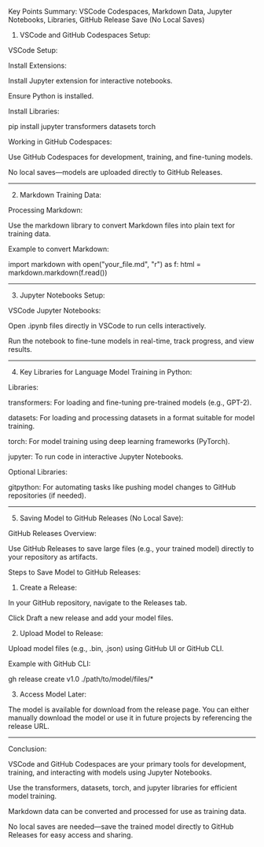 Key Points Summary: VSCode Codespaces, Markdown Data, Jupyter Notebooks, Libraries, GitHub Release Save (No Local Saves)

1. VSCode and GitHub Codespaces Setup:

VSCode Setup:

Install Extensions:

Install Jupyter extension for interactive notebooks.

Ensure Python is installed.


Install Libraries:

pip install jupyter transformers datasets torch

Working in GitHub Codespaces:

Use GitHub Codespaces for development, training, and fine-tuning models.

No local saves—models are uploaded directly to GitHub Releases.





---

2. Markdown Training Data:

Processing Markdown:

Use the markdown library to convert Markdown files into plain text for training data.

Example to convert Markdown:

import markdown
with open("your_file.md", "r") as f:
    html = markdown.markdown(f.read())




---

3. Jupyter Notebooks Setup:

VSCode Jupyter Notebooks:

Open .ipynb files directly in VSCode to run cells interactively.

Run the notebook to fine-tune models in real-time, track progress, and view results.




---

4. Key Libraries for Language Model Training in Python:

Libraries:

transformers: For loading and fine-tuning pre-trained models (e.g., GPT-2).

datasets: For loading and processing datasets in a format suitable for model training.

torch: For model training using deep learning frameworks (PyTorch).

jupyter: To run code in interactive Jupyter Notebooks.


Optional Libraries:

gitpython: For automating tasks like pushing model changes to GitHub repositories (if needed).




---

5. Saving Model to GitHub Releases (No Local Save):

GitHub Releases Overview:

Use GitHub Releases to save large files (e.g., your trained model) directly to your repository as artifacts.


Steps to Save Model to GitHub Releases:

1. Create a Release:

In your GitHub repository, navigate to the Releases tab.

Click Draft a new release and add your model files.



2. Upload Model to Release:

Upload model files (e.g., .bin, .json) using GitHub UI or GitHub CLI.

Example with GitHub CLI:

gh release create v1.0 ./path/to/model/files/*



3. Access Model Later:

The model is available for download from the release page. You can either manually download the model or use it in future projects by referencing the release URL.






---

Conclusion:

VSCode and GitHub Codespaces are your primary tools for development, training, and interacting with models using Jupyter Notebooks.

Use the transformers, datasets, torch, and jupyter libraries for efficient model training.

Markdown data can be converted and processed for use as training data.

No local saves are needed—save the trained model directly to GitHub Releases for easy access and sharing.



